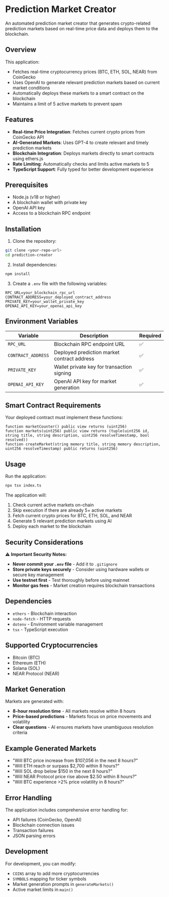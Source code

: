 # Prediction Market Creator

An automated prediction market creator that generates crypto-related prediction markets based on real-time price data and deploys them to the blockchain.

## Overview

This application:
- Fetches real-time cryptocurrency prices (BTC, ETH, SOL, NEAR) from CoinGecko
- Uses OpenAI to generate relevant prediction markets based on current market conditions
- Automatically deploys these markets to a smart contract on the blockchain
- Maintains a limit of 5 active markets to prevent spam

## Features

- **Real-time Price Integration**: Fetches current crypto prices from CoinGecko API
- **AI-Generated Markets**: Uses GPT-4 to create relevant and timely prediction markets
- **Blockchain Integration**: Deploys markets directly to smart contracts using ethers.js
- **Rate Limiting**: Automatically checks and limits active markets to 5
- **TypeScript Support**: Fully typed for better development experience

## Prerequisites

- Node.js (v18 or higher)
- A blockchain wallet with private key
- OpenAI API key
- Access to a blockchain RPC endpoint

## Installation

1. Clone the repository:
```bash
git clone <your-repo-url>
cd prediction-creator
```

2. Install dependencies:
```bash
npm install
```

3. Create a `.env` file with the following variables:
```env
RPC_URL=your_blockchain_rpc_url
CONTRACT_ADDRESS=your_deployed_contract_address
PRIVATE_KEY=your_wallet_private_key
OPENAI_API_KEY=your_openai_api_key
```

## Environment Variables

| Variable | Description | Required |
|----------|-------------|----------|
| `RPC_URL` | Blockchain RPC endpoint URL | ✅ |
| `CONTRACT_ADDRESS` | Deployed prediction market contract address | ✅ |
| `PRIVATE_KEY` | Wallet private key for transaction signing | ✅ |
| `OPENAI_API_KEY` | OpenAI API key for market generation | ✅ |

## Smart Contract Requirements

Your deployed contract must implement these functions:
```solidity
function marketCounter() public view returns (uint256)
function markets(uint256) public view returns (tuple(uint256 id, string title, string description, uint256 resolveTimestamp, bool resolved))
function createMarket(string memory title, string memory description, uint256 resolveTimestamp) public returns (uint256)
```

## Usage

Run the application:
```bash
npx tsx index.ts
```

The application will:
1. Check current active markets on-chain
2. Skip execution if there are already 5+ active markets
3. Fetch current crypto prices for BTC, ETH, SOL, and NEAR
4. Generate 5 relevant prediction markets using AI
5. Deploy each market to the blockchain

## Security Considerations

⚠️ **Important Security Notes:**

- **Never commit your `.env` file** - Add it to `.gitignore`
- **Store private keys securely** - Consider using hardware wallets or secure key management
- **Use testnet first** - Test thoroughly before using mainnet
- **Monitor gas fees** - Market creation requires blockchain transactions

## Dependencies

- `ethers` - Blockchain interaction
- `node-fetch` - HTTP requests
- `dotenv` - Environment variable management
- `tsx` - TypeScript execution

## Supported Cryptocurrencies

- Bitcoin (BTC)
- Ethereum (ETH)
- Solana (SOL)
- NEAR Protocol (NEAR)

## Market Generation

Markets are generated with:
- **8-hour resolution time** - All markets resolve within 8 hours
- **Price-based predictions** - Markets focus on price movements and volatility
- **Clear questions** - AI ensures markets have unambiguous resolution criteria

## Example Generated Markets

- "Will BTC price increase from $107,056 in the next 8 hours?"
- "Will ETH reach or surpass $2,700 within 8 hours?"
- "Will SOL drop below $150 in the next 8 hours?"
- "Will NEAR Protocol price rise above $2.50 within 8 hours?"
- "Will BTC experience >2% price volatility in 8 hours?"

## Error Handling

The application includes comprehensive error handling for:
- API failures (CoinGecko, OpenAI)
- Blockchain connection issues
- Transaction failures
- JSON parsing errors

## Development

For development, you can modify:
- `COINS` array to add more cryptocurrencies
- `SYMBOLS` mapping for ticker symbols
- Market generation prompts in `generateMarkets()`
- Active market limits in `main()`
